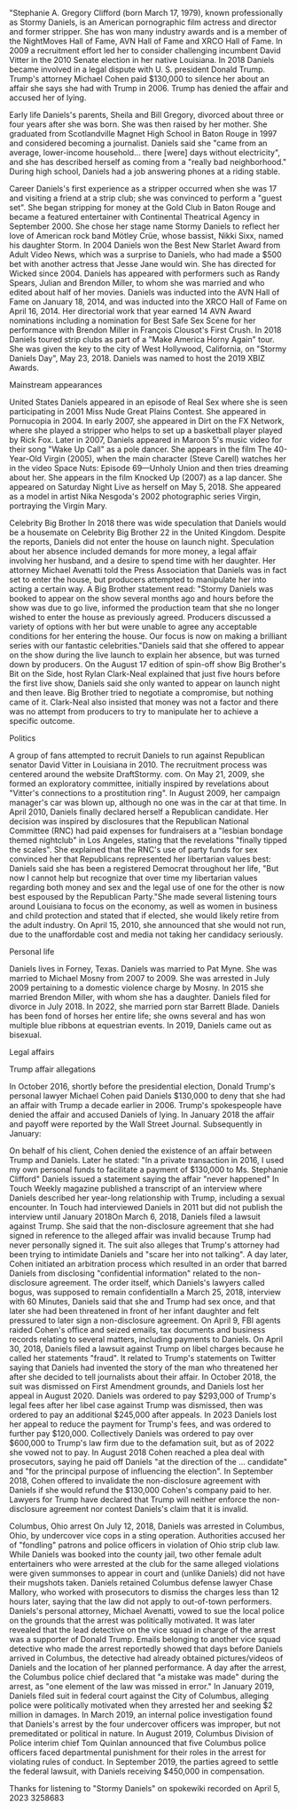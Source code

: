 "Stephanie A. Gregory Clifford (born March 17, 1979), known professionally as Stormy Daniels, is an American pornographic film actress and director and former stripper. She has won many industry awards and is a member of the NightMoves Hall of Fame, AVN Hall of Fame and XRCO Hall of Fame. In 2009 a recruitment effort led her to consider challenging incumbent David Vitter in the 2010 Senate election in her native Louisiana.
In 2018 Daniels became involved in a legal dispute with U. S. president Donald Trump. Trump's attorney Michael Cohen paid $130,000 to silence her about an affair she says she had with Trump in 2006. Trump has denied the affair and accused her of lying.

Early life
Daniels's parents, Sheila and Bill Gregory, divorced about three or four years after she was born. She was then raised by her mother. She graduated from Scotlandville Magnet High School in Baton Rouge in 1997 and considered becoming a journalist. Daniels said she "came from an average, lower-income household… there [were] days without electricity", and she has described herself as coming from a "really bad neighborhood." During high school, Daniels had a job answering phones at a riding stable.

Career
Daniels's first experience as a stripper occurred when she was 17 and visiting a friend at a strip club; she was convinced to perform a "guest set". She began stripping for money at the Gold Club in Baton Rouge and became a featured entertainer with Continental Theatrical Agency in September 2000. She chose her stage name Stormy Daniels to reflect her love of American rock band Mötley Crüe, whose bassist, Nikki Sixx, named his daughter Storm. In 2004 Daniels won the Best New Starlet Award from Adult Video News, which was a surprise to Daniels, who had made a $500 bet with another actress that Jesse Jane would win. She has directed for Wicked since 2004. Daniels has appeared with performers such as Randy Spears, Julian and Brendon Miller, to whom she was married and who edited about half of her movies. Daniels was inducted into the AVN Hall of Fame on January 18, 2014, and was inducted into the XRCO Hall of Fame on April 16, 2014. Her directorial work that year earned 14 AVN Award nominations including a nomination for Best Safe Sex Scene for her performance with Brendon Miller in François Clousot's First Crush. In 2018 Daniels toured strip clubs as part of a "Make America Horny Again" tour. She was given the key to the city of West Hollywood, California, on "Stormy Daniels Day", May 23, 2018. Daniels was named to host the 2019 XBIZ Awards.

Mainstream appearances

United States
Daniels appeared in an episode of Real Sex where she is seen participating in 2001 Miss Nude Great Plains Contest. She appeared in Pornucopia in 2004. In early 2007, she appeared in Dirt on the FX Network, where she played a stripper who helps to set up a basketball player played by Rick Fox. Later in 2007, Daniels appeared in Maroon 5's music video for their song "Wake Up Call" as a pole dancer. She appears in the film The 40-Year-Old Virgin (2005), when the main character (Steve Carell) watches her in the video Space Nuts: Episode 69—Unholy Union and then tries dreaming about her. She appears in the film Knocked Up (2007) as a lap dancer. She appeared on Saturday Night Live as herself on May 5, 2018. She appeared as a model in artist Nika Nesgoda's 2002 photographic series Virgin, portraying the Virgin Mary.

Celebrity Big Brother
In 2018 there was wide speculation that Daniels would be a housemate on Celebrity Big Brother 22 in the United Kingdom. Despite the reports, Daniels did not enter the house on launch night. Speculation about her absence included demands for more money, a legal affair involving her husband, and a desire to spend time with her daughter. Her attorney Michael Avenatti told the Press Association that Daniels was in fact set to enter the house, but producers attempted to manipulate her into acting a certain way. A Big Brother statement read: "Stormy Daniels was booked to appear on the show several months ago and hours before the show was due to go live, informed the production team that she no longer wished to enter the house as previously agreed. Producers discussed a variety of options with her but were unable to agree any acceptable conditions for her entering the house. Our focus is now on making a brilliant series with our fantastic celebrities."Daniels said that she offered to appear on the show during the live launch to explain her absence, but was turned down by producers. On the August 17 edition of spin-off show Big Brother's Bit on the Side, host Rylan Clark-Neal explained that just five hours before the first live show, Daniels said she only wanted to appear on launch night and then leave. Big Brother tried to negotiate a compromise, but nothing came of it. Clark-Neal also insisted that money was not a factor and there was no attempt from producers to try to manipulate her to achieve a specific outcome.

Politics

A group of fans attempted to recruit Daniels to run against Republican senator David Vitter in Louisiana in 2010. The recruitment process was centered around the website DraftStormy. com. On May 21, 2009, she formed an exploratory committee, initially inspired by revelations about "Vitter's connections to a prostitution ring". In August 2009, her campaign manager's car was blown up, although no one was in the car at that time. In April 2010, Daniels finally declared herself a Republican candidate. Her decision was inspired by disclosures that the Republican National Committee (RNC) had paid expenses for fundraisers at a "lesbian bondage themed nightclub" in Los Angeles, stating that the revelations "finally tipped the scales". She explained that the RNC's use of party funds for sex convinced her that Republicans represented her libertarian values best: Daniels said she has been a registered Democrat throughout her life, "But now I cannot help but recognize that over time my libertarian values regarding both money and sex and the legal use of one for the other is now best espoused by the Republican Party."She made several listening tours around Louisiana to focus on the economy, as well as women in business and child protection and stated that if elected, she would likely retire from the adult industry. On April 15, 2010, she announced that she would not run, due to the unaffordable cost and media not taking her candidacy seriously.

Personal life

Daniels lives in Forney, Texas. Daniels was married to Pat Myne. She was married to Michael Mosny from 2007 to 2009. She was arrested in July 2009 pertaining to a domestic violence charge by Mosny. In 2015 she married Brendon Miller, with whom she has a daughter. Daniels filed for divorce in July 2018. In 2022, she married porn star Barrett Blade. Daniels has been fond of horses her entire life; she owns several and has won multiple blue ribbons at equestrian events. In 2019, Daniels came out as bisexual.

Legal affairs

Trump affair allegations

In October 2016, shortly before the presidential election, Donald Trump's personal lawyer Michael Cohen paid Daniels $130,000 to deny that she had an affair with Trump a decade earlier in 2006. Trump's spokespeople have denied the affair and accused Daniels of lying. In January 2018 the affair and payoff were reported by the Wall Street Journal. Subsequently in January:

On behalf of his client, Cohen denied the existence of an affair between Trump and Daniels. Later he stated: "In a private transaction in 2016, I used my own personal funds to facilitate a payment of $130,000 to Ms. Stephanie Clifford"
Daniels issued a statement saying the affair "never happened"
In Touch Weekly magazine published a transcript of an interview where Daniels described her year-long relationship with Trump, including a sexual encounter. In Touch had interviewed Daniels in 2011 but did not publish the interview until January 2018On March 6, 2018, Daniels filed a lawsuit against Trump. She said that the non-disclosure agreement that she had signed in reference to the alleged affair was invalid because Trump had never personally signed it. The suit also alleges that Trump's attorney had been trying to intimidate Daniels and "scare her into not talking". A day later, Cohen initiated an arbitration process which resulted in an order that barred Daniels from disclosing "confidential information" related to the non-disclosure agreement. The order itself, which Daniels's lawyers called bogus, was supposed to remain confidentialIn a March 25, 2018, interview with 60 Minutes, Daniels said that she and Trump had sex once, and that later she had been threatened in front of her infant daughter and felt pressured to later sign a non-disclosure agreement. On April 9, FBI agents raided Cohen's office and seized emails, tax documents and business records relating to several matters, including payments to Daniels. On April 30, 2018, Daniels filed a lawsuit against Trump on libel charges because he called her statements "fraud". It related to Trump's statements on Twitter saying that Daniels had invented the story of the man who threatened her after she decided to tell journalists about their affair. In October 2018, the suit was dismissed on First Amendment grounds, and Daniels lost her appeal in August 2020. Daniels was ordered to pay $293,000 of Trump's legal fees after her libel case against Trump was dismissed, then was ordered to pay an additional $245,000 after appeals. In 2023 Daniels lost her appeal to reduce the payment for Trump's fees, and was ordered to further pay $120,000. Collectively Daniels was ordered to pay over $600,000 to Trump's law firm due to the defamation suit, but as of 2022 she vowed not to pay. In August 2018 Cohen reached a plea deal with prosecutors, saying he paid off Daniels "at the direction of the ... candidate" and "for the principal purpose of influencing the election". In September 2018, Cohen offered to invalidate the non-disclosure agreement with Daniels if she would refund the $130,000 Cohen's company paid to her. Lawyers for Trump have declared that Trump will neither enforce the non-disclosure agreement nor contest Daniels's claim that it is invalid.

Columbus, Ohio arrest
On July 12, 2018, Daniels was arrested in Columbus, Ohio, by undercover vice cops in a sting operation. Authorities accused her of "fondling" patrons and police officers in violation of Ohio strip club law. While Daniels was booked into the county jail, two other female adult entertainers who were arrested at the club for the same alleged violations were given summonses to appear in court and (unlike Daniels) did not have their mugshots taken. Daniels retained Columbus defense lawyer Chase Mallory, who worked with prosecutors to dismiss the charges less than 12 hours later, saying that the law did not apply to out-of-town performers. Daniels's personal attorney, Michael Avenatti, vowed to sue the local police on the grounds that the arrest was politically motivated. It was later revealed that the lead detective on the vice squad in charge of the arrest was a supporter of Donald Trump. Emails belonging to another vice squad detective who made the arrest reportedly showed that days before Daniels arrived in Columbus, the detective had already obtained pictures/videos of Daniels and the location of her planned performance. A day after the arrest, the Columbus police chief declared that "a mistake was made" during the arrest, as "one element of the law was missed in error." In January 2019, Daniels filed suit in federal court against the City of Columbus, alleging police were politically motivated when they arrested her and seeking $2 million in damages. In March 2019, an internal police investigation found that Daniels's arrest by the four undercover officers was improper, but not premeditated or political in nature. In August 2019, Columbus Division of Police interim chief Tom Quinlan announced that five Columbus police officers faced departmental punishment for their roles in the arrest for violating rules of conduct. In September 2019, the parties agreed to settle the federal lawsuit, with Daniels receiving $450,000 in compensation.

Thanks for listening to "Stormy Daniels" on spokewiki recorded on April 5, 2023
3258683
